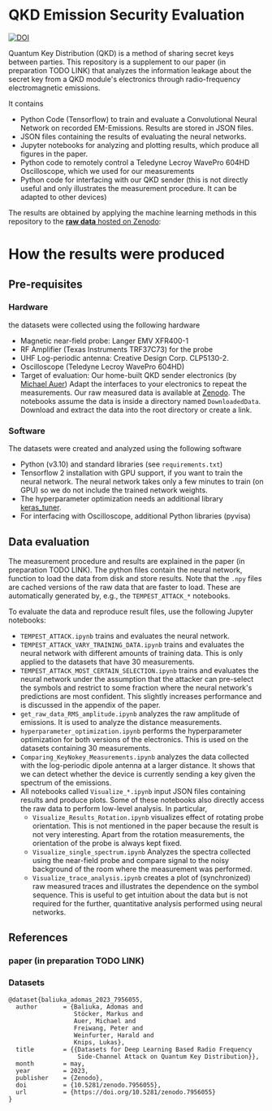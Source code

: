 # QKD Emission Security Evaluation
[![DOI](https://zenodo.org/badge/DOI/10.5281/zenodo.7965629.svg)](https://doi.org/10.5281/zenodo.7965629)

Quantum Key Distribution (QKD) is a method of sharing secret keys between parties.
This repository is a supplement to our paper (in preparation TODO LINK) that analyzes the information leakage about the secret key from a QKD module's electronics through radio-frequency electromagnetic emissions.

It contains
- Python Code (Tensorflow) to train and evaluate a Convolutional Neural Network on recorded EM-Emissions. Results are stored in JSON files.
- JSON files containing the results of evaluating the neural networks.
- Jupyter notebooks for analyzing and plotting results, which produce all figures in the paper.
- Python code to remotely control a Teledyne Lecroy WavePro 604HD Oscilloscope, which we used for our measurements
- Python code for interfacing with our QKD sender (this is not directly useful and only illustrates the measurement procedure. It can be adapted to other devices)

The results are obtained by applying the machine learning methods in this repository to the [**raw data** hosted on Zenodo](https://doi.org/10.5281/zenodo.7956055):


# How the results were produced

## Pre-requisites

### Hardware

the datasets were collected using the following hardware

- Magnetic near-field probe: Langer EMV XFR400-1
- RF Amplifier (Texas Instruments TRF37C73) for the probe
- UHF Log-periodic antenna: Creative Design Corp. CLP5130-2.
- Oscilloscope (Teledyne Lecroy WavePro 604HD)
- Target of evaluation: Our home-built QKD sender electronics (by [Michael Auer](https://opg.optica.org/abstract.cfm?URI=EQEC-2021-eb_p_3))
    Adapt the interfaces to your electronics to repeat the measurements.
    Our raw measured data is available at [Zenodo](https://doi.org/10.5281/zenodo.7956055). The notebooks assume the data is inside a directory named `DownloadedData`. Download and extract the data into the root directory or create a link.

### Software

The datasets were created and analyzed using the following software

- Python (v3.10) and standard libraries (see `requirements.txt`)
- Tensorflow 2 installation with GPU support, if you want to train the neural network.
    The neural network takes only a few minutes to train (on GPU) so we do not include the trained network weights.
- The hyperparameter optimization needs an additional library [keras_tuner](https://www.tensorflow.org/tutorials/keras/keras_tuner).
- For interfacing with Oscilloscope, additional Python libraries (pyvisa)


## Data evaluation

The measurement procedure and results are explained in the paper (in preparation TODO LINK).
The python files contain the neural network, function to load the data from disk and store results. Note that the `.npy` files are cached versions of the raw data that are faster to load. These are automatically generated by, e.g., the `TEMPEST_ATTACK_*` notebooks. 

To evaluate the data and reproduce result files, use the following Jupyter notebooks:

- `TEMPEST_ATTACK.ipynb` trains and evaluates the neural network.
- `TEMPEST_ATTACK_VARY_TRAINING_DATA.ipynb` trains and evaluates the neural network with different amounts of training data. This is only applied to the datasets that have 30 measurements.
- `TEMPEST_ATTACK_MOST_CERTAIN_SELECTION.ipynb` trains and evaluates the neural network under the assumption that the attacker can pre-select the symbols and restrict to some fraction where the neural network's predictions are most confident. This slightly increases performance and is discussed in the appendix of the paper.
- `get_raw_data_RMS_amplitude.ipynb` analyzes the raw amplitude of emissions. It is used to analyze the distance measurements.
- `hyperparameter_optimization.ipynb` performs the hyperparameter optimization for both versions of the electronics. This is used on the datasets containing 30 measurements.
- `Comparing_KeyNokey_Measurements.ipynb` analyzes the data collected with the log-periodic dipole antenna at a larger distance. It shows that we can detect whether the device is currently sending a key given the spectrum of the emissions.
- All notebooks called `Visualize_*.ipynb` input JSON files containing results and produce plots. Some of these notebooks also directly access the raw data to perform low-level analysis. In particular,
  - `Visualize_Results_Rotation.ipynb` visualizes effect of rotating probe orientation. This is not mentioned in the paper because the result is not very interesting. Apart from the rotation measurements, the orientation of the probe is always kept fixed.
  - `Visualize_single_spectrum.ipynb` Analyzes the spectra collected using the near-field probe and compare signal to the noisy background of the room where the measurement was performed.
  - `Visualize_trace_analysis.ipynb` creates a plot of (synchronized) raw measured traces and illustrates the dependence on the symbol sequence. This is useful to get intuition about the data but is not required for the further, quantitative analysis performed using neural networks.


## References
### paper (in preparation TODO LINK)

### Datasets

    @dataset{baliuka_adomas_2023_7956055,
      author       = {Baliuka, Adomas and
                      Stöcker, Markus and
                      Auer, Michael and
                      Freiwang, Peter and
                      Weinfurter, Harald and
                      Knips, Lukas},
      title        = {{Datasets for Deep Learning Based Radio Frequency 
                       Side-Channel Attack on Quantum Key Distribution}},
      month        = may,
      year         = 2023,
      publisher    = {Zenodo},
      doi          = {10.5281/zenodo.7956055},
      url          = {https://doi.org/10.5281/zenodo.7956055}
    }
